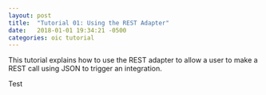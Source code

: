 ```yaml
---
layout: post
title:  "Tutorial 01: Using the REST Adapter"
date:   2018-01-01 19:34:21 -0500
categories: oic tutorial 
---
```

This tutorial explains how to use the REST adapter to allow a user to make a REST call using JSON to trigger an integration.

Test